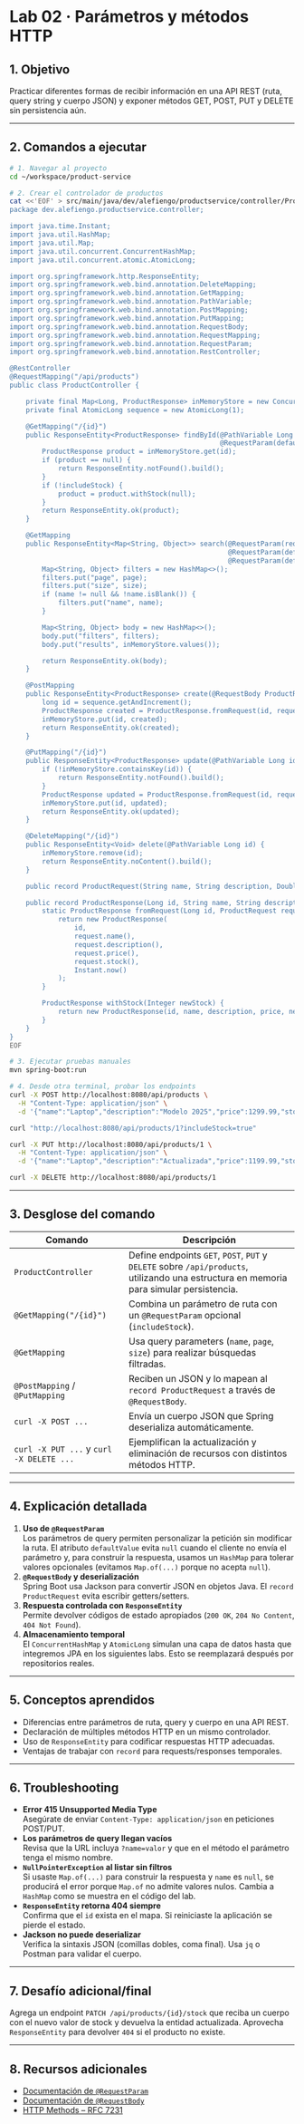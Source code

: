 # Lab 02 · Parámetros y métodos HTTP

## 1. Objetivo

Practicar diferentes formas de recibir información en una API REST (ruta, query string y cuerpo JSON) y exponer métodos GET, POST, PUT y DELETE sin persistencia aún.

---

## 2. Comandos a ejecutar

```bash
# 1. Navegar al proyecto
cd ~/workspace/product-service

# 2. Crear el controlador de productos
cat <<'EOF' > src/main/java/dev/alefiengo/productservice/controller/ProductController.java
package dev.alefiengo.productservice.controller;

import java.time.Instant;
import java.util.HashMap;
import java.util.Map;
import java.util.concurrent.ConcurrentHashMap;
import java.util.concurrent.atomic.AtomicLong;

import org.springframework.http.ResponseEntity;
import org.springframework.web.bind.annotation.DeleteMapping;
import org.springframework.web.bind.annotation.GetMapping;
import org.springframework.web.bind.annotation.PathVariable;
import org.springframework.web.bind.annotation.PostMapping;
import org.springframework.web.bind.annotation.PutMapping;
import org.springframework.web.bind.annotation.RequestBody;
import org.springframework.web.bind.annotation.RequestMapping;
import org.springframework.web.bind.annotation.RequestParam;
import org.springframework.web.bind.annotation.RestController;

@RestController
@RequestMapping("/api/products")
public class ProductController {

    private final Map<Long, ProductResponse> inMemoryStore = new ConcurrentHashMap<>();
    private final AtomicLong sequence = new AtomicLong(1);

    @GetMapping("/{id}")
    public ResponseEntity<ProductResponse> findById(@PathVariable Long id,
                                                    @RequestParam(defaultValue = "false") boolean includeStock) {
        ProductResponse product = inMemoryStore.get(id);
        if (product == null) {
            return ResponseEntity.notFound().build();
        }
        if (!includeStock) {
            product = product.withStock(null);
        }
        return ResponseEntity.ok(product);
    }

    @GetMapping
    public ResponseEntity<Map<String, Object>> search(@RequestParam(required = false) String name,
                                                      @RequestParam(defaultValue = "0") int page,
                                                      @RequestParam(defaultValue = "10") int size) {
        Map<String, Object> filters = new HashMap<>();
        filters.put("page", page);
        filters.put("size", size);
        if (name != null && !name.isBlank()) {
            filters.put("name", name);
        }

        Map<String, Object> body = new HashMap<>();
        body.put("filters", filters);
        body.put("results", inMemoryStore.values());

        return ResponseEntity.ok(body);
    }

    @PostMapping
    public ResponseEntity<ProductResponse> create(@RequestBody ProductRequest request) {
        long id = sequence.getAndIncrement();
        ProductResponse created = ProductResponse.fromRequest(id, request);
        inMemoryStore.put(id, created);
        return ResponseEntity.ok(created);
    }

    @PutMapping("/{id}")
    public ResponseEntity<ProductResponse> update(@PathVariable Long id, @RequestBody ProductRequest request) {
        if (!inMemoryStore.containsKey(id)) {
            return ResponseEntity.notFound().build();
        }
        ProductResponse updated = ProductResponse.fromRequest(id, request);
        inMemoryStore.put(id, updated);
        return ResponseEntity.ok(updated);
    }

    @DeleteMapping("/{id}")
    public ResponseEntity<Void> delete(@PathVariable Long id) {
        inMemoryStore.remove(id);
        return ResponseEntity.noContent().build();
    }

    public record ProductRequest(String name, String description, Double price, Integer stock) { }

    public record ProductResponse(Long id, String name, String description, Double price, Integer stock, Instant updatedAt) {
        static ProductResponse fromRequest(Long id, ProductRequest request) {
            return new ProductResponse(
                id,
                request.name(),
                request.description(),
                request.price(),
                request.stock(),
                Instant.now()
            );
        }

        ProductResponse withStock(Integer newStock) {
            return new ProductResponse(id, name, description, price, newStock, updatedAt);
        }
    }
}
EOF

# 3. Ejecutar pruebas manuales
mvn spring-boot:run

# 4. Desde otra terminal, probar los endpoints
curl -X POST http://localhost:8080/api/products \
  -H "Content-Type: application/json" \
  -d '{"name":"Laptop","description":"Modelo 2025","price":1299.99,"stock":5}'

curl "http://localhost:8080/api/products/1?includeStock=true"

curl -X PUT http://localhost:8080/api/products/1 \
  -H "Content-Type: application/json" \
  -d '{"name":"Laptop","description":"Actualizada","price":1199.99,"stock":3}'

curl -X DELETE http://localhost:8080/api/products/1
```

---

## 3. Desglose del comando

| Comando | Descripción |
|---------|-------------|
| `ProductController` | Define endpoints `GET`, `POST`, `PUT` y `DELETE` sobre `/api/products`, utilizando una estructura en memoria para simular persistencia. |
| `@GetMapping("/{id}")` | Combina un parámetro de ruta con un `@RequestParam` opcional (`includeStock`). |
| `@GetMapping` | Usa query parameters (`name`, `page`, `size`) para realizar búsquedas filtradas. |
| `@PostMapping` / `@PutMapping` | Reciben un JSON y lo mapean al `record ProductRequest` a través de `@RequestBody`. |
| `curl -X POST ...` | Envía un cuerpo JSON que Spring deserializa automáticamente. |
| `curl -X PUT ...` y `curl -X DELETE ...` | Ejemplifican la actualización y eliminación de recursos con distintos métodos HTTP. |

---

## 4. Explicación detallada

1. **Uso de `@RequestParam`**  
   Los parámetros de query permiten personalizar la petición sin modificar la ruta. El atributo `defaultValue` evita `null` cuando el cliente no envía el parámetro y, para construir la respuesta, usamos un `HashMap` para tolerar valores opcionales (evitamos `Map.of(...)` porque no acepta `null`).
2. **`@RequestBody` y deserialización**  
   Spring Boot usa Jackson para convertir JSON en objetos Java. El `record ProductRequest` evita escribir getters/setters.
3. **Respuesta controlada con `ResponseEntity`**  
   Permite devolver códigos de estado apropiados (`200 OK`, `204 No Content`, `404 Not Found`).
4. **Almacenamiento temporal**  
   El `ConcurrentHashMap` y `AtomicLong` simulan una capa de datos hasta que integremos JPA en los siguientes labs. Esto se reemplazará después por repositorios reales.

---

## 5. Conceptos aprendidos

- Diferencias entre parámetros de ruta, query y cuerpo en una API REST.
- Declaración de múltiples métodos HTTP en un mismo controlador.
- Uso de `ResponseEntity` para codificar respuestas HTTP adecuadas.
- Ventajas de trabajar con `record` para requests/responses temporales.

---

## 6. Troubleshooting

- **Error 415 Unsupported Media Type**  
  Asegúrate de enviar `Content-Type: application/json` en peticiones POST/PUT.
- **Los parámetros de query llegan vacíos**  
  Revisa que la URL incluya `?name=valor` y que en el método el parámetro tenga el mismo nombre.
- **`NullPointerException` al listar sin filtros**  
  Si usaste `Map.of(...)` para construir la respuesta y `name` es `null`, se producirá el error porque `Map.of` no admite valores nulos. Cambia a `HashMap` como se muestra en el código del lab.
- **`ResponseEntity` retorna 404 siempre**  
  Confirma que el `id` exista en el mapa. Si reiniciaste la aplicación se pierde el estado.
- **Jackson no puede deserializar**  
  Verifica la sintaxis JSON (comillas dobles, coma final). Usa `jq` o Postman para validar el cuerpo.

---

## 7. Desafío adicional/final

Agrega un endpoint `PATCH /api/products/{id}/stock` que reciba un cuerpo con el nuevo valor de stock y devuelva la entidad actualizada. Aprovecha `ResponseEntity` para devolver `404` si el producto no existe.

---

## 8. Recursos adicionales

- [Documentación de `@RequestParam`](https://docs.spring.io/spring-framework/docs/current/javadoc-api/org/springframework/web/bind/annotation/RequestParam.html)
- [Documentación de `@RequestBody`](https://docs.spring.io/spring-framework/docs/current/javadoc-api/org/springframework/web/bind/annotation/RequestBody.html)
- [HTTP Methods – RFC 7231](https://www.rfc-editor.org/rfc/rfc7231)
